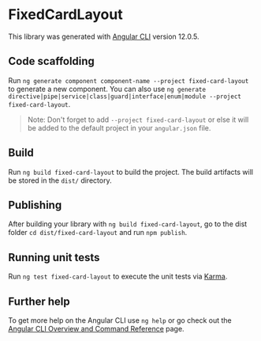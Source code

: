 # FixedCardLayout

This library was generated with [Angular CLI](https://github.com/angular/angular-cli) version 12.0.5.

## Code scaffolding

Run `ng generate component component-name --project fixed-card-layout` to generate a new component. You can also use `ng generate directive|pipe|service|class|guard|interface|enum|module --project fixed-card-layout`.
> Note: Don't forget to add `--project fixed-card-layout` or else it will be added to the default project in your `angular.json` file. 

## Build

Run `ng build fixed-card-layout` to build the project. The build artifacts will be stored in the `dist/` directory.

## Publishing

After building your library with `ng build fixed-card-layout`, go to the dist folder `cd dist/fixed-card-layout` and run `npm publish`.

## Running unit tests

Run `ng test fixed-card-layout` to execute the unit tests via [Karma](https://karma-runner.github.io).

## Further help

To get more help on the Angular CLI use `ng help` or go check out the [Angular CLI Overview and Command Reference](https://angular.io/cli) page.
